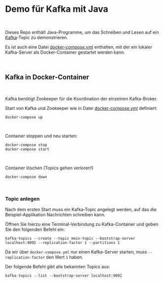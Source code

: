 # Demo für Kafka mit Java #

<br>

Dieses Repo enthält Java-Programme, um das Schreiben und Lesen auf ein [Kafka](https://kafka.apache.org/)-Topic zu demonstrieren.

Es ist auch eine Datei [docker-compose.yml](./docker-compose.yml) enthalten, mit der ein lokaler Kafka-Server als Docker-Container gestartet werden kann.

<br>

## Kafka in Docker-Container ##

<br>

Kafka benötigt Zookeeper für die Koordination der einzelnen Kafka-Broker.


Start von Kafka und Zookeeper wie in Datei [docker-compose.yml](./docker-compose.yml) definiert:
```
docker-compose up
```

<br>

Container stoppen und neu starten:
```
docker-compose stop
docker-compose start
```

<br>

Container löschen (Topics gehen verloren!)
```
docker-compose down
```

<br>

### Topic anlegen ###

Nach dem ersten Start muss ein Kafka-Topic angelegt werden, auf das die Beispiel-Applikation Nachrichten schreiben kann.

Öffnen Sie hierzu eine Terminal-Verbindung zu Kafka-Container und geben Sie den folgenden Befehl ein:
```
kafka-topics --create --topic mein-topic --bootstrap-server localhost:9092 --replication-factor 1 --partitions 1
```
Da wir über `docker-compose.yml` nur einen Kafka-Server starten, muss `--replication-factor` den Wert `1` haben.

Der folgende Befehl gibt alle bekannten Topics aus:
```
kafka-topics --list --bootstrap-server localhost:9092
```